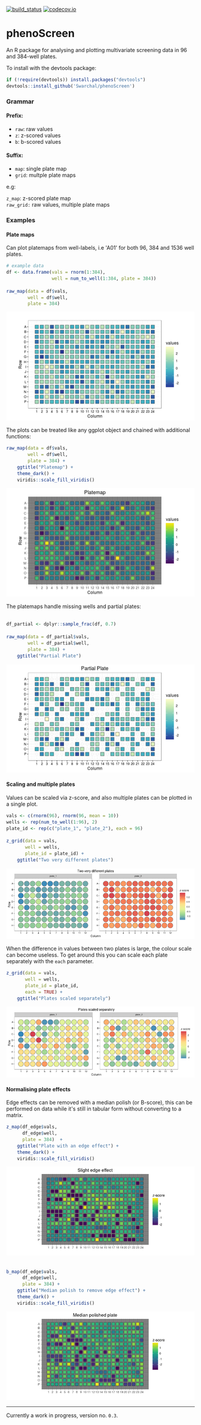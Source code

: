 [![build_status](https://travis-ci.org/Swarchal/phenoScreen.svg?branch=master)](https://travis-ci.org/Swarchal/phenoScreen/)
[![codecov.io](https://codecov.io/github/Swarchal/phenoScreen/coverage.svg?branch=master)](https://codecov.io/github/Swarchal/phenoScreen?branch=master)

# phenoScreen

An R package for analysing and plotting multivariate screening data in 96 and 384-well plates.

To install with the devtools package:

```r
if (!require(devtools)) install.packages("devtools")
devtools::install_github('Swarchal/phenoScreen')
```

### Grammar

#### Prefix:
- `raw`: raw values
- `z`: z-scored values
- `b`: b-scored values

#### Suffix:

- `map`: single plate map
- `grid`: multple plate maps

e.g:

`z_map`: z-scored plate map  
`raw_grid:` raw values, multiple plate maps


### Examples

#### Plate maps

Can plot platemaps from well-labels, i.e 'A01' for both 96, 384 and 1536 well plates.

```r
# example data
df <- data.frame(vals = rnorm(1:384),
                 well = num_to_well(1:384, plate = 384))

raw_map(data = df$vals,
	    well = df$well,
	    plate = 384)
```

![example plate](/graphics/example_plate.png)

The plots can be treated like any ggplot object and chained with additional functions:

```r
raw_map(data = df$vals,
	    well = df$well,
	    plate = 384) +
    ggtitle("Platemap") +
    theme_dark() +
    viridis::scale_fill_viridis()
```

![example_plate2](/graphics/example_plate_2.png)


The platemaps handle missing wells and partial plates:
```r

df_partial <- dplyr::sample_frac(df, 0.7)

raw_map(data = df_partial$vals,
	    well = df_partial$well,
	    plate = 384) +
    ggtitle("Partial Plate")
```

![partial_plate](/graphics/partial_plate.png)

#### Scaling and multiple plates

Values can be scaled via z-score, and also multiple plates can be plotted in a single plot.

```r
vals <- c(rnorm(96), rnorm(96, mean = 10))
wells <- rep(num_to_well(1:96), 2)
plate_id <- rep(c("plate_1", "plate_2"), each = 96)

z_grid(data = vals,
	   well = wells,
	   plate_id = plate_id) +
    ggtitle("Two very different plates")
```

![different_plates](/graphics/different_plates.png)

When the difference in values between two plates is large, the colour scale can become useless. To get around this you can scale each plate separately with the `each` parameter.

```r
z_grid(data = vals,
	   well = wells,
	   plate_id = plate_id,
	   each = TRUE) +
    ggtitle("Plates scaled separately")
```

![different_each](/graphics/different_each.png)

#### Normalising plate effects

Edge effects can be removed with a median polish (or B-score), this can be performed on data while it's still in tabular form without converting to a matrix.
```r
z_map(df_edge$vals,
	  df_edge$well,
	  plate = 384)  +
    ggtitle("Plate with an edge effect") +
    theme_dark() +
    viridis::scale_fill_viridis()
```

![edge_plate](/graphics/z_map.png)

```r

b_map(df_edge$vals,
	  df_edge$well,
	  plate = 384) +
    ggtitle("Median polish to remove edge effect") +
    theme_dark() +
    viridis::scale_fill_viridis()
```

![edge_fixed](/graphics/b_map.png)

------------

Currently a work in progress, version no. `0.3`.
